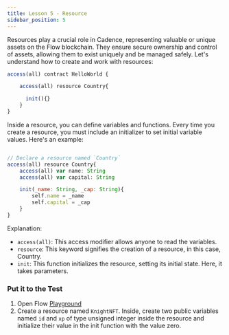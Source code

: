 ```yaml
---
title: Lesson 5 - Resource
sidebar_position: 5
---
```


Resources play a crucial role in Cadence, representing valuable or unique assets on the Flow blockchain. They ensure secure ownership and control of assets, allowing them to exist uniquely and be managed safely. Let's understand how to create and work with resources:

```jsx
access(all) contract HelloWorld {

	access(all) resource Country{

	  init(){}
	}
}
```

Inside a resource, you can define variables and functions. Every time you create a resource, you must include an initializer to set initial variable values. Here's an example:

```jsx

// Declare a resource named `Country`
access(all) resource Country{
	access(all) var name: String
	access(all) var capital: String

	init(_name: String, _cap: String){
		self.name = _name
		self.capital = _cap
	}
}
```

Explanation:

- `access(all)`: This access modifier allows anyone to read the variables.
- `resource`: This keyword signifies the creation of a resource, in this case, Country.
- `init`: This function initializes the resource, setting its initial state. Here, it takes parameters.

### Put it to the Test

1. Open Flow [Playground](https://play.flow.com/)
2. Create a resource named `KnightNFT`. Inside, create two public variables named `id` and `xp` of type unsigned integer inside the resource and initialize their value in the init function with the value zero.
